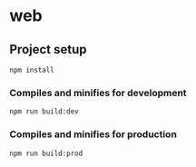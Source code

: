 # web

## Project setup

```
npm install
```

### Compiles and minifies for development

```
npm run build:dev
```

### Compiles and minifies for production

```
npm run build:prod
```
